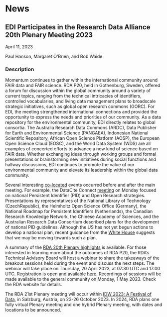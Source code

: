 # News

## EDI Participates in the Research Data Alliance 20th Plenary Meeting 2023

April 11, 2023

Paul Hanson, Margaret O'Brien, and Bob Waide

### Description

Momentum continues to gather within the international community around FAIR data and FAIR science. RDA P20, held in
Gothenburg, Sweden, offered a forum for discussion within the global community around a variety of current topics,
ranging from the technical intricacies of identifiers, controlled vocabularies, and living data management plans to
broadscale strategic initiatives, such as global open research commons (GORC). For EDI, the meeting strengthened
international connections and provided the opportunity to express the needs and priorities of our community. As a data
repository for the environmental community, EDI directly relates to global consortia. The Australia Research Data
Commons (ARDC), Data Publisher for Earth and Environmental Science (PANGAEA), Indonesian National Scientific Repository,
African Open Science Platform (AOSP), the European Open Science Cloud (EOSC), and the World Data System (WDS) are all
examples of concerted efforts to advance a new kind of science based on FAIR data. Whether exchanging ideas through
working groups and formal presentations or brainstorming new initiatives during social functions and hallway
discussions, EDI continues to promote the value of our environmental community and elevate its leadership within the
global data community.

Several interesting [co-located](https://www.rd-alliance.org/rdas-20th-plenary-co-located-events-programme) events
occurred before and after the main meeting. For example, the DataCite Connect
[meeting](https://datacite.org/datacite-connect-2023.html) on Monday focused on national Persistent Identifier (PID) and
Open Research strategies. Presentations by representatives of the National Library of Technology (CzechRepublic), the
Helmholtz Open Science Office (Germany), the National Roadmap for Persistent Identifiers (Netherlands), the Canadian
Research Knowledge Network, the Chinese Academy of Sciences, and the Australian Research Data Consortium described plans
for the development of national PID guidelines. Although the US has not yet begun actions to develop a national plan,
recent guidance from the [White
House](https://www.whitehouse.gov/wp-content/uploads/2022/01/010422-NSPM-33-Implementation-Guidance.pdf) suggests that
we may be moving towards such a plan.

A summary of the [RDA 20th Plenary highlights](https://www.rd-alliance.org/rdas-20th-plenary-highlights) is available.
For those interested in learning more about the outcomes of RDA P20, the RDA’s Technical Advisory Board will host a
webinar to share the takeaways of the breakout sessions held during the event and discuss the next steps. The webinar
will take place on Thursday, 20 April 2023, at 07:30 UTC and 17:00 UTC. Registration is open and available
[here](https://www.rd-alliance.org/research-data-alliance-post-plenary-20-webinar). Recordings of sessions will be made
available to the general community on Monday, 1 May 2023. Check the RDA website for details.

The RDA 21st Plenary meeting will occur within [IDW 2023: A Festival of
Data](https://www.rd-alliance.org/plenaries/international-data-week-2023-salzburg), in Salzburg, Austria, on 23-26
October 2023. In 2024, RDA plans one fully virtual Plenary meeting and one hybrid Plenary meeting, with dates and
locations to be announced.

<!-- News -->